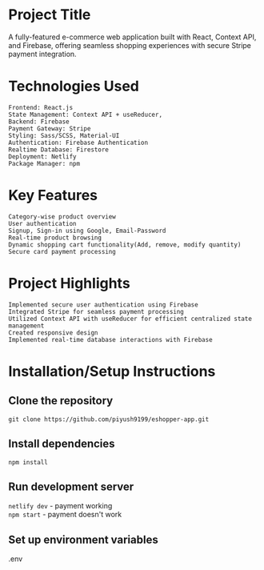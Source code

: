 # Project Title
 A fully-featured e-commerce web application built with React, Context API, and Firebase, offering seamless shopping experiences with secure Stripe payment integration.
# Technologies Used
    Frontend: React.js
    State Management: Context API + useReducer, 
    Backend: Firebase
    Payment Gateway: Stripe
    Styling: Sass/SCSS, Material-UI
    Authentication: Firebase Authentication
    Realtime Database: Firestore
    Deployment: Netlify
    Package Manager: npm
# Key Features
    Category-wise product overview
    User authentication
    Signup, Sign-in using Google, Email-Password
    Real-time product browsing
    Dynamic shopping cart functionality(Add, remove, modify quantity)
    Secure card payment processing
# Project Highlights
    Implemented secure user authentication using Firebase
    Integrated Stripe for seamless payment processing
    Utilized Context API with useReducer for efficient centralized state management
    Created responsive design
    Implemented real-time database interactions with Firebase
# Installation/Setup Instructions

## Clone the repository
```
git clone https://github.com/piyush9199/eshopper-app.git
```

## Install dependencies
```
npm install
```

## Run development server
```netlify dev``` - payment working  
```npm start``` - payment doesn't work  

## Set up environment variables
.env



    
